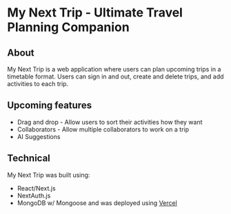 # My Next Trip - Ultimate Travel Planning Companion

## About
My Next Trip is a web application where users can plan upcoming trips in a timetable format. Users can sign in and out, create and delete trips, and add activities to each trip. 

## Upcoming features
- Drag and drop - Allow users to sort their activities how they want
- Collaborators - Allow multiple collaborators to work on a trip
- AI Suggestions

## Technical
My Next Trip was built using:
- React/Next.js
- NextAuth.js
- MongoDB w/ Mongoose
and was deployed using [Vercel](https://my-next-trip.vercel.app/)




